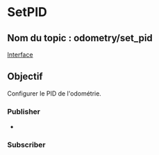﻿# SetPID

## Nom du topic : **odometry/set_pid**
[Interface](OdometryPid-Topic-Interface.md)

## Objectif
Configurer le PID de l'odométrie.

### Publisher
- [](PCB-Odo-Interface-Node.md)

### Subscriber
